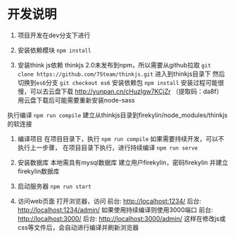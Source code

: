 开发说明
======
1. 项目开发在dev分支下进行

1. 安装依赖模块
```npm install```

1. 安装think js依赖
thinkjs 2.0未发布到npm，所以需要从github拉取
```git clone https://github.com/75team/thinkjs.git```
进入到thinkjs目录下
然后切换到`es6`分支
```git checkout es6```
安装依赖包
```npm install```
安装过程可能很慢，可以去云盘下载
http://yunpan.cn/cHuzIgw7KCjZr （提取码：da8f）
用云盘下载后可能需要重新安装node-sass

执行编译
```npm run compile```
建立从thinkjs目录到firekylin/node_modules/thinkjs的软连接


1. 编译项目
在项目目录下，执行
```npm run compile```
如果需要持续开发，可以不执行上一步骤，
在项目目录下执行，进行持续编译
```npm run serve```


1. 安装数据库
本地需具有mysql数据库
建立用户firekylin，密码firekylin
并建立firekylin数据库



1. 启动服务器
```npm run start```


1. 访问web页面
打开浏览器，访问
前台: [http://localhost:1234/](http://localhost:1234/)
后台: [http://localhost:1234/admin/](http://localhost:1234/admin/)
如果使用持续编译则使用3000端口
前台: [http://localhost:3000/](http://localhost:3000/)
后台: [http://localhost:3000/admin/](http://localhost:3000/admin/)
这样在修改js或css等文件后，会自动进行编译并刷新浏览器

